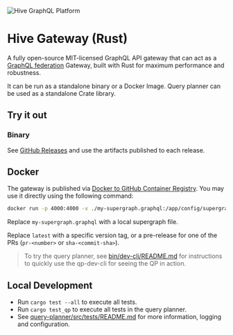 ![Hive GraphQL Platform](https://the-guild.dev/graphql/hive/github-org-image.png)

# Hive Gateway (Rust)

A fully open-source MIT-licensed GraphQL API gateway that can act as a [GraphQL federation](https://the-guild.dev/graphql/hive/federation) Gateway, built with Rust for maximum performance and robustness.

It can be run as a standalone binary or a Docker Image. Query planner can be used as a standalone Crate library.

## Try it out

### Binary

See [GitHub Releases](https://github.com/graphql-hive/gateway-rs/releases) and use the artifacts published to each release.

## Docker

The gateway is published via [Docker to GitHub Container Registry](). You may use it directly using the following command:

```bash
docker run -p 4000:4000 -v ./my-supergraph.graphql:/app/config/supergraph.graphql ghcr.io/graphql-hive/router:latest
```

Replace `my-supergraph.graphql` with a local supergraph file.

Replace `latest` with a specific version tag, or a pre-release for one of the PRs (`pr-<number>` or `sha-<commit-sha>`).

> To try the query planner, see [bin/dev-cli/README.md](bin/dev-cli/README.md) for instructions to quickly use the qp-dev-cli for seeing the QP in action.

## Local Development

* Run `cargo test --all` to execute all tests.
* Run `cargo test_qp` to execute all tests in the query planner.
* See [query-planner/src/tests/README.md](query-planner/src/tests/README.md) for more information, logging and configuration.

